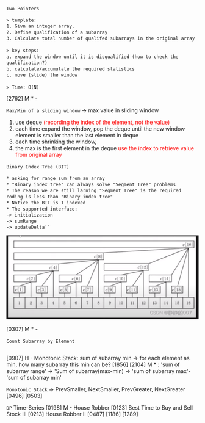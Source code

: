 `Two Pointers`

```
> template:
1. Givn an integer array.
2. Define qualification of a subarray
3. Calculate total number of qualifed subarrays in the original array

> key steps:
a. expand the window until it is disqualified (how to check the qualification?)
b. calculate/accumulate the required statistics
c. move (slide) the window

> Time: O(N)
```

[2762] M \* -

`Max/Min of a sliding window`
-> max value in sliding window

1. use deque <span style="color:red">(recording the index of the element, not the value)</span>
2. each time expand the window, pop the deque until the new window element is smaller than the last element in deque
3. each time shrinking the window,
4. the max is the first element in the deque <span style="color:red"> use the index to retrieve value from original array<span>

`Binary Index Tree (BIT)`

```
* asking for range sum from an array
* "Binary index tree" can always solve "Segment Tree" problems
* The reason we are still larning "Segment Tree" is the required coding is less than "Binary index tree"
* Notice the BIT is 1 indexed
* The supported interface:
-> initialization
-> sumRange
-> updateDelta``
```

![Alt text](image.png)

[0307] M \* -

`Count Subarray by Element`

```

```

[0907] H - Monotonic Stack: sum of subarray min
-> for each element as min, how many subarray this min can be?
[1856]
[2104] M \* : 'sum of subarray range'
-> 'Sum of subarray(max-min)
-> 'sum of subarray max'-'sum of subarray min'

`Monotonic Stack`
=> PrevSmaller, NextSmaller, PrevGreater, NextGreater
[0496]
[0503]

`DP`
Time-Series
[0198] M - House Robber
[0123] Best Time to Buy and Sell Stock III
[0213] House Robber II
[0487]
[1186]
[1289]
